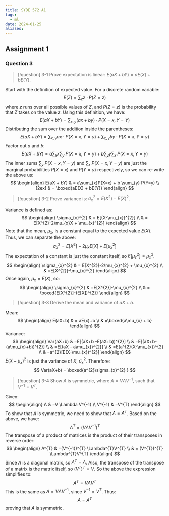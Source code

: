 ```yaml
---
title: SYDE 572 A1
tags:
  - ml
date: 2024-01-25
aliases:
---
```

## Assignment 1

### Question 3
>[!question] 3-1
>Prove expectation is linear: $E(aX + bY) = aE(X)+bE(Y)$.

Start with the definition of expected value. For a discrete random variable:
$$
E(Z) = \sum_{z}z \cdot P(Z=z)
$$
where $z$ runs over all possible values of $Z$, and $P(Z=z)$ is the probability that $Z$ takes on the value $z$. Using this definition, we have:
$$
E(aX+bY) = \sum_{x,y} (ax+by) \cdot  P(X=x, Y=Y)
$$
Distributing the sum over the addition inside the parentheses:
$$
E(aX+bY) = \sum_{x,y} ax \cdot P(X=x, Y=y) + \sum_{x,y} by \cdot P(X=x, Y=y)
$$
Factor out $a$ and $b$:
$$
E(aX+bY) = a \sum_{x}x \sum_{y} \; P(X=x, Y=y) + b \sum_{y}y \sum_{x} \; P(X=x, Y=y)
$$
The inner sums $\sum_{y} \; P(X=x, Y=y)$ and $\sum_{x} \; P(X=x, Y=y)$ are just the marginal probabilities $P(X=x)$ and $P(Y=y)$ respectively, so we can re-write the above us:
$$
\begin{align}
E(aX + bY)  & = a\sum_{x}P(X=x) +  b \sum_{y} P(Y=y) \\[2ex]
	 & = \boxed{aE(X) + bE(Y)}
\end{align}
$$
>[!question] 3-2
>Prove variance is: $\sigma_{x}^{2} = E(X^{2})-E(X)^{2}$.

Variance is defined as:
$$
\begin{align}
\sigma_{x}^{2}  & = E[(X-\mu_{x})^{2}] \\
	 & = E[X^{2}-2\mu_{x}X + \mu_{x}^{2}]
\end{align}
$$
Note that the mean, $\mu_{x}$, is a constant equal to the expected value $E(X)$. Thus, we can separate the above:
$$
\sigma_{x}^{2} = E[X^{2}]-2\mu_{x}E[X] + E[\mu_{x}^{2}]
$$
The expectation of a constant is just the constant itself, so $E[\mu_{x}^{2}] =\mu_{x}^{2}$.
$$
\begin{align}
\sigma_{x}^{2}  & = E[X^{2}]-2\mu_{x}^{2} + \mu_{x}^{2} \\
	 & =E[X^{2}]-\mu_{x}^{2}
\end{align}
$$
Once again, $\mu_{x} = E(X)$, so:
$$
\begin{align}
\sigma_{x}^{2}  & =E[X^{2}]-\mu_{x}^{2} \\
	 & = \boxed{E[X^{2}]-(E[X])^{2}}
\end{align}
$$

>[!question] 3-3
>Derive the mean and variance of $aX+b$.

Mean:
$$
\begin{align}
E(aX+b)  & = aE(x)+b \\
	 & =\boxed{a\mu_{x} + b}
\end{align}
$$
Variance:
$$
\begin{align}
Var(aX+b) & =E[(aX+b -E(aX+b))^{2}] \\
	 & =E[(aX+b-(a\mu_{x}+b))^{2}] \\
	 & =E[(aX - a\mu_{x})^{2}] \\
	 & =E[a^{2}(X-\mu_{x})^{2}  \\
	 & =a^{2}[E(X-\mu_{x})^{2}]
\end{align}
$$
$E(X-\mu_{x})^{2}$ is just the variance of $X$, $\sigma^{2}_{x}$. Therefore:
$$
Var(aX+b) = \boxed{a^{2}\sigma_{x}^{2}
}
$$

>[!question] 3-4
>Show $A$ is symmetric, where $A=V\Lambda V^{-1}$, such that $V^{-1}=V^{T}$.

Given:
$$
\begin{align}
A & =V \Lambda V^{-1} \\
V^{-1} & =V^{T}
\end{align}
$$
To show that $A$ is symmetric, we need to show that $A=A^{T}$. Based on the above, we have:
$$
A^{T}= (V \Lambda V^{-1})^{T}
$$
The transpose of a product of matrices is the product of their transposes in reverse order:
$$
\begin{align}
A^{T} & =(V^{-1})^{T} \Lambda^{T}V^{T} \\
	 & = (V^{T})^{T} \Lambda^{T}V^{T}
\end{align}
$$
Since $\Lambda$ is a diagonal matrix, so $\Lambda^{T}=\Lambda$. Also, the transpose of the transpose of a matrix is the matrix itself, so $(V^{T})^{T}=V$. So the above the expression simplifies to:
$$
A^{T} = V \Lambda V^{T}
$$
This is the same as $A = V\Lambda V^{-1}$, since $V^{-1} = V^{T}$. Thus:
$$
A = A^{T}
$$
proving that $A$ is symmetric.